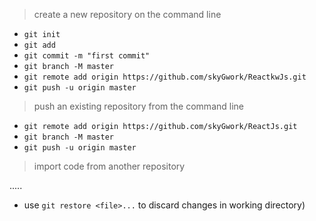 > create a new repository on the command line

- `git init`
- `git add`
- `git commit -m "first commit"`
- `git branch -M master`
- `git remote add origin https://github.com/skyGwork/ReactkwJs.git`
- `git push -u origin master`

> push an existing repository from the command line

- `git remote add origin https://github.com/skyGwork/ReactJs.git`
- `git branch -M master`
- `git push -u origin master`

> import code from another repository

.....

- use `git restore <file>...` to discard changes in working directory)
